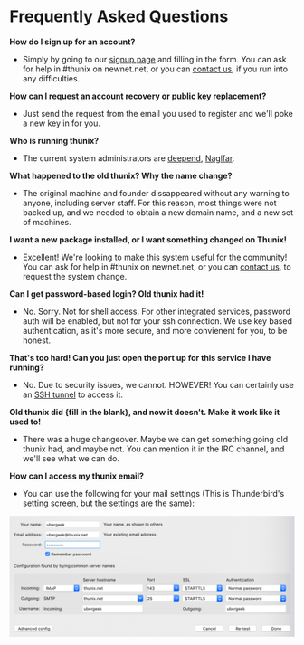 # Frequently Asked Questions

**How do I sign up for an account?**

- Simply by going to our [signup page](/signup) and filling in the form. You can ask for help in \#thunix on newnet.net, or you can [contact us](contact), if you run into any difficulties.

**How can I request an account recovery or public key replacement?**

- Just send the request from the email you used to register and we'll poke a new key in for you.

**Who is running thunix?**

- The current system administrators are [deepend](/~deepend), [Naglfar](/~naglfar).

**What happened to the old thunix? Why the name change?**

- The original machine and founder dissappeared without any warning to anyone, including server staff. For this reason, most things were not backed up, and we needed to obtain a new domain name, and a new set of machines.

**I want a new package installed, or I want something changed on Thunix!**

- Excellent! We're looking to make this system useful for the community! You can ask for help in \#thunix on newnet.net, or you can [contact us](contact), to request the system change.

**Can I get password-based login? Old thunix had it!**

- No. Sorry. Not for shell access. For other integrated services, password auth will be enabled, but not for your ssh connection. We use key based authentication, as it's more secure, and more convienent for you, to be honest.

**That's too hard! Can you just open the port up for this service I have running?**

- No. Due to security issues, we cannot. HOWEVER! You can certainly use an [SSH tunnel](https://duckduckgo.com/?q=ssh+tunnnel) to access it.

**Old thunix did {fill in the blank}, and now it doesn't. Make it work like it used to!**

- There was a huge changeover. Maybe we can get something going old thunix had, and maybe not. You can mention it in the IRC channel, and we'll see what we can do.

**How can I access my thunix email?**

- You can use the following for your mail settings (This is Thunderbird's setting screen, but the settings are the same):

[![](/media/mail.png)](/media/mail.png)
